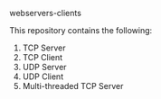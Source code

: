 webservers-clients

This repository contains the following:

1. TCP Server
2. TCP Client
3. UDP Server
4. UDP Client
5. Multi-threaded TCP Server

